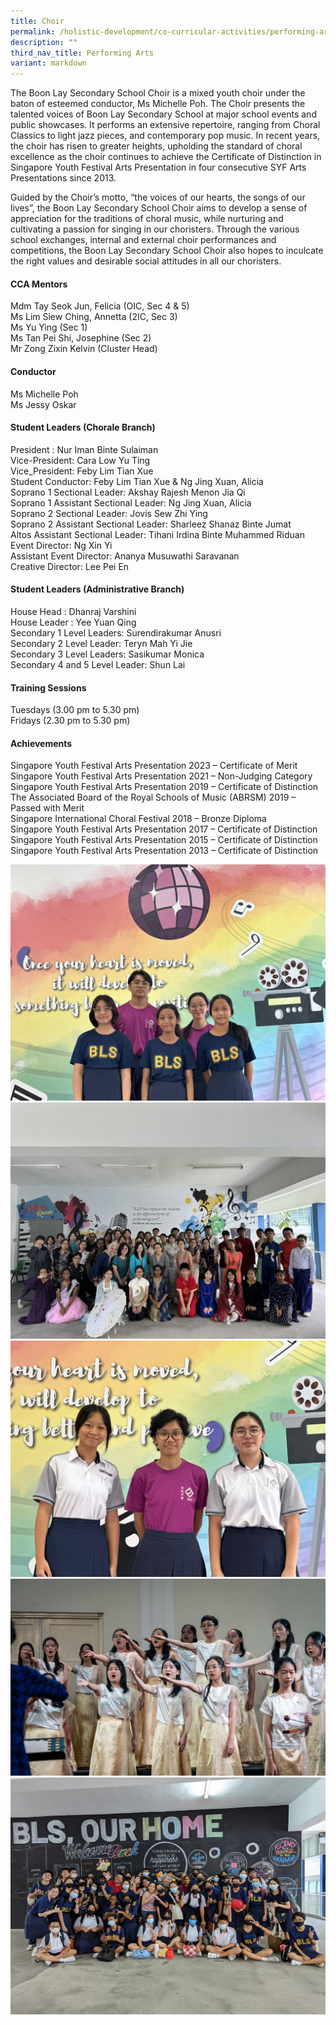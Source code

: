 ```yaml
---
title: Choir
permalink: /holistic-development/co-curricular-activities/performing-arts/choir/
description: ""
third_nav_title: Performing Arts
variant: markdown
---
```

The Boon Lay Secondary School Choir is a mixed youth choir under the baton of esteemed conductor, Ms Michelle Poh. The Choir presents the talented voices of Boon Lay Secondary School at major school events and public showcases. It performs an extensive repertoire, ranging from Choral Classics to light jazz pieces, and contemporary pop music. In recent years, the choir has risen to greater heights, upholding the standard of choral excellence as the choir continues to achieve the Certificate of Distinction in Singapore Youth Festival Arts Presentation in four consecutive SYF Arts Presentations since 2013.

Guided by the Choir’s motto, “the voices of our hearts, the songs of our lives”, the Boon Lay Secondary School Choir aims to develop a sense of appreciation for the traditions of choral music, while nurturing and cultivating a passion for singing in our choristers. Through the various school exchanges, internal and external choir performances and competitions, the Boon Lay Secondary School Choir also hopes to inculcate the right values and desirable social attitudes in all our choristers.


#### CCA Mentors
Mdm Tay Seok Jun, Felicia (OIC, Sec 4 &amp; 5)<br>
Ms Lim Siew Ching, Annetta (2IC, Sec 3)<br>
Ms Yu Ying (Sec 1)<br>
Ms Tan Pei Shi, Josephine (Sec 2)<br>
Mr Zong Zixin Kelvin (Cluster Head)

#### Conductor
Ms Michelle Poh<br>
Ms Jessy Oskar

#### Student Leaders (Chorale Branch)
President : Nur Iman Binte Sulaiman <br>
Vice-President: Cara Low Yu Ting<br>
Vice_President: Feby Lim Tian Xue<br>
Student Conductor: Feby Lim Tian Xue &amp; Ng Jing Xuan, Alicia<br>
Soprano 1 Sectional Leader: Akshay Rajesh Menon Jia Qi<br>
Soprano 1 Assistant Sectional Leader: Ng Jing Xuan, Alicia<br>
Soprano 2 Sectional Leader: Jovis Sew Zhi Ying<br>
Soprano 2 Assistant Sectional Leader: Sharleez Shanaz Binte Jumat<br>
Altos Assistant Sectional Leader: Tihani Irdina Binte Muhammed Riduan<br>
Event Director: Ng Xin Yi<br>
Assistant Event Director: Ananya Musuwathi Saravanan<br>
Creative Director: Lee Pei En

#### Student Leaders (Administrative Branch)
House Head : Dhanraj Varshini<br>
House Leader : Yee Yuan Qing<br>
Secondary 1 Level Leaders: Surendirakumar Anusri<br>
Secondary 2 Level Leader: Teryn Mah Yi Jie<br>
Secondary 3 Level Leaders: Sasikumar Monica<br>
Secondary 4 and 5 Level Leader: Shun Lai

#### Training Sessions
Tuesdays (3.00 pm to 5.30 pm)<br>
Fridays (2.30 pm to 5.30 pm)

#### Achievements
Singapore Youth Festival Arts Presentation 2023 – Certificate of Merit<br>
Singapore Youth Festival Arts Presentation 2021 – Non-Judging Category<br>
Singapore Youth Festival Arts Presentation 2019 – Certificate of Distinction<br>
The Associated Board of the Royal Schools of Music (ABRSM) 2019 – Passed with Merit<br>
Singapore International Choral Festival 2018 – Bronze Diploma<br>
Singapore Youth Festival Arts Presentation 2017 – Certificate of Distinction<br>
Singapore Youth Festival Arts Presentation 2015 – Certificate of Distinction<br>
Singapore Youth Festival Arts Presentation 2013 – Certificate of Distinction


![](/images/CH1.jpeg)
![](/images/CH2.jpg)
![](/images/CH3.jpeg)
![](/images/CH4.jpeg)
![](/images/CH5.jpg)